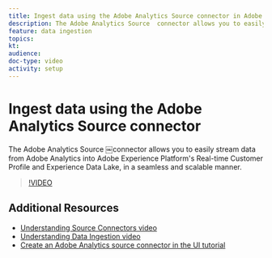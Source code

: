 ```yaml
---
title: Ingest data using the Adobe Analytics Source connector in Adobe Experience Platform
description: The Adobe Analytics Source ￼connector allows you to easily stream data from Adobe Analytics into Adobe Experience Platform's Real-time Customer Profile and Experience Data Lake, in a seamless and scalable manner.
feature: data ingestion
topics:
kt: 
audience: 
doc-type: video
activity: setup
---
```


# Ingest data using the Adobe Analytics Source connector

The Adobe Analytics Source ￼connector allows you to easily stream data from Adobe Analytics into Adobe Experience Platform's Real-time Customer Profile and Experience Data Lake, in a seamless and scalable manner.

>[!VIDEO](https://video.tv.adobe.com/v/29687?quality=12)

## Additional Resources

* [Understanding Source Connectors video](understanding-source-connectors.md)
* [Understanding Data Ingestion video](understanding-data-ingestion.md)
* [Create an Adobe Analytics source connector in the UI tutorial](https://www.adobe.io/apis/experienceplatform/home/tutorials/alltutorials.html#!api-specification/markdown/narrative/tutorials/sources_tutorial/adobe-analytics-ui-tutorial.md)
